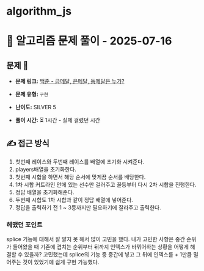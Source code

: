 # algorithm_js

# 📝 알고리즘 문제 풀이 - 2025-07-16

## 문제 📖

- **문제 링크:** [백준 - 금메달, 은메달, 동메달은 누가?](https://www.acmicpc.net/problem/3230)

- **문제 유형:** `구현`

- **난이도:** SILVER 5

- **풀이 시간:** ⏳ 1시간 - 실제 걸렸던 시간

## ✍ 접근 방식

1. 첫번째 레이스와 두번째 레이스를 배열에 초기화 시켜준다.
2. players배열을 초기화한다.
3. 첫번째 시합을 하면서 해당 순서에 맞게끔 순서를 배당한다.
4. 1차 시합 커트라인 안에 있는 선수만 걸러주고 꼴등부터 다시 2차 시합을 진행한다.
5. 정답 배열을 초기화해준다.
6. 두번째 시합도 1차 시합과 같이 정답 배열에 넣어준다.
7. 정답을 출력하기 전 1 ~ 3등까지만 필요하기에 잘라주고 출력한다.

### 헤맸던 포인트

splice 기능에 대해서 잘 알지 못 해서 많이 고민을 했다.
내가 고민한 사항은 중간 순위가 들어왔을 때 기존에 겹치는 순위부터 뒤까지 인덱스가 바뀌어하는 상황을 어떻게 해결할 수 있을까? 고민했는데 splice의 기능 중 중간에 넣고 그 뒤에 인덱스를 + 1만큼 밀어주는 것이 있었기에 쉽게 구현 가능했다.
